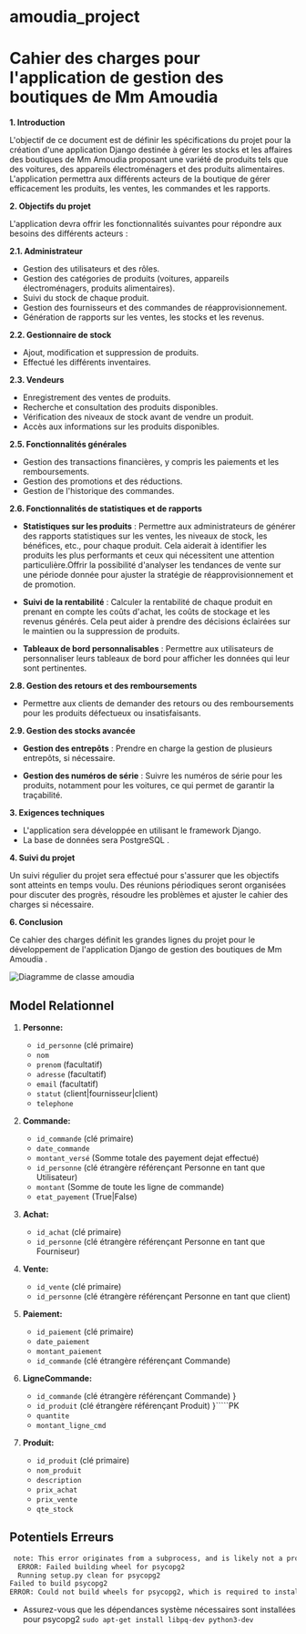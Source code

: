 # amoudia_project

# Cahier des charges pour l'application de gestion des boutiques de Mm Amoudia

**1. Introduction**

L'objectif de ce document est de définir les spécifications du projet pour la création d'une application Django destinée à gérer les stocks et les affaires des boutiques de Mm Amoudia proposant une variété de produits tels que des voitures, des appareils électroménagers et des produits alimentaires. L'application permettra aux différents acteurs de la boutique de gérer efficacement les produits, les ventes, les commandes et les rapports.

**2. Objectifs du projet**

L'application devra offrir les fonctionnalités suivantes pour répondre aux besoins des différents acteurs :

**2.1. Administrateur**

- Gestion des utilisateurs et des rôles.
- Gestion des catégories de produits (voitures, appareils électroménagers, produits alimentaires).
- Suivi du stock de chaque produit.
- Gestion des fournisseurs et des commandes de réapprovisionnement.
- Génération de rapports sur les ventes, les stocks et les revenus.

**2.2. Gestionnaire de stock**

- Ajout, modification et suppression de produits.
- Effectué les différents inventaires.


**2.3. Vendeurs**

- Enregistrement des ventes de produits.
- Recherche et consultation des produits disponibles.
- Vérification des niveaux de stock avant de vendre un produit.
- Accès aux informations sur les produits disponibles.

**2.5. Fonctionnalités générales**

- Gestion des transactions financières, y compris les paiements et les remboursements.
- Gestion des promotions et des réductions.
- Gestion de l'historique des commandes.

**2.6. Fonctionnalités de statistiques et de rapports**

- **Statistiques sur les produits** : Permettre aux administrateurs de générer des rapports statistiques sur les ventes, les niveaux de stock, les bénéfices, etc., pour chaque produit. Cela aiderait à identifier les produits les plus performants et ceux qui nécessitent une attention particulière.Offrir la possibilité d'analyser les tendances de vente sur une période donnée pour ajuster la stratégie de réapprovisionnement et de promotion.
    
- **Suivi de la rentabilité** : Calculer la rentabilité de chaque produit en prenant en compte les coûts d'achat, les coûts de stockage et les revenus générés. Cela peut aider à prendre des décisions éclairées sur le maintien ou la suppression de produits.
    
- **Tableaux de bord personnalisables** : Permettre aux utilisateurs de personnaliser leurs tableaux de bord pour afficher les données qui leur sont pertinentes.


**2.8. Gestion des retours et des remboursements**

- Permettre aux clients de demander des retours ou des remboursements pour les produits défectueux ou insatisfaisants.

**2.9. Gestion des stocks avancée**

- **Gestion des entrepôts** : Prendre en charge la gestion de plusieurs entrepôts, si nécessaire.
    
- **Gestion des numéros de série** : Suivre les numéros de série pour les produits, notamment pour les voitures, ce qui permet de garantir la traçabilité.

**3. Exigences techniques**

- L'application sera développée en utilisant le framework Django.
- La base de données sera PostgreSQL .


**4. Suivi du projet**

Un suivi régulier du projet sera effectué pour s'assurer que les objectifs sont atteints en temps voulu. Des réunions périodiques seront organisées pour discuter des progrès, résoudre les problèmes et ajuster le cahier des charges si nécessaire.

**6. Conclusion**

Ce cahier des charges définit les grandes lignes du projet pour le développement de l'application Django de gestion   des boutiques de Mm Amoudia . 

![Diagramme de classe amoudia](https://github.com/tchabana/amoudia_project/assets/122261458/df4432f4-b7eb-49ac-972f-a981a0464df6)


## Model Relationnel
1. **Personne:**
    
    - `id_personne` (clé primaire)
    - `nom`
    - `prenom` (facultatif)
    - `adresse` (facultatif)
    - `email`  (facultatif)
    - `statut`  (client|fournisseur|client)
    - `telephone`

2. **Commande:**
    
    - `id_commande` (clé primaire)
    - `date_commande`
    - `montant_versé` (Somme totale des payement dejat effectué)
    - `id_personne` (clé étrangère référençant Personne en tant que Utilisateur)
    - `montant` (Somme de toute les ligne de commande)
    - `etat_payement` (True|False)
    
3. **Achat:**

    - `id_achat` (clé primaire)
    - `id_personne` (clé étrangère référençant Personne en tant que Fourniseur)

4. **Vente:**
    
    - `id_vente` (clé primaire)
    - `id_personne` (clé étrangère référençant Personne en tant que client)

5. **Paiement:**
    
    - `id_paiement` (clé primaire)
    - `date_paiement`
    - `montant_paiement`
    - `id_commande` (clé étrangère référençant Commande)

6. **LigneCommande:**
    
    - `id_commande` (clé étrangère référençant Commande)  }
    - `id_produit` (clé étrangère référençant Produit)    }`````PK
    - `quantite`
    - `montant_ligne_cmd`
    
7. **Produit:**
    
    - `id_produit` (clé primaire)
    - `nom_produit`
    - `description`
    - `prix_achat`
    - `prix_vente`
    - `qte_stock`


## Potentiels Erreurs

```bash
 note: This error originates from a subprocess, and is likely not a problem with pip.
  ERROR: Failed building wheel for psycopg2
  Running setup.py clean for psycopg2
Failed to build psycopg2
ERROR: Could not build wheels for psycopg2, which is required to install pyproject.toml-based projects
```
- Assurez-vous que les dépendances système nécessaires sont installées pour psycopg2
`sudo apt-get install libpq-dev python3-dev`